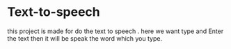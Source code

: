 # Text-to-speech
this project is made for do the text to speech . here we want type and Enter the text then it will be speak the word which you type.

